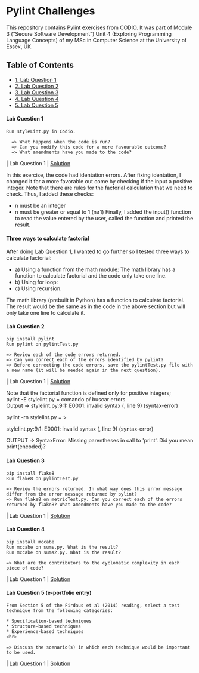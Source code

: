  <h1>Pylint Challenges</h1>

This repository contains Pylint exercises from CODIO. It was part of Module 3 (“Secure Software Development”) Unit 4 (Exploring Programming Language Concepts) of my MSc in Computer Science at the University of Essex, UK.
 
<h2>Table of Contents</h2>

<!-- TOC -->
- [1. Lab Question 1](#1-question-1)
- [2. Lab Question 2](#2-question-2)
- [3. Lab Question 3](#3-question-3)
- [4. Lab Question 4](#4-question-4)
- [5. Lab Question 5](#5-question-5)


<!-- /TOC -->


#### Lab Question 1

```
Run styleLint.py in Codio.

  => What happens when the code is run? 
  => Can you modify this code for a more favourable outcome? 
  => What amendments have you made to the code?
```
 | Lab Question 1 | [Solution](https://https://github.com/alicevillar/pylint_challenges/edit/main/stilelint.py) 

In this exercise, the code had identation errors. After fixing identation, I changed it for a more favorable out come by checking if the input a positive integer. Note that there are rules for the factorial calculation that we need to check. Thus, I added these checks:
* n must be an integer
* n must be greater or equal to 1 (n≥1)
Finally, I added the input() function to read the value entered by the user, called the function and printed the result. 

#### Three ways to calculate factorial

After doing Lab Question 1, I wanted to go further so I tested three ways to calculate factorial: 

* a) Using a function from the math module: The math library has a function to calculate factorial and the code only take one line. 
* b) Using for loop:
* c) Using recursion.  


The math library (prebuilt in Python) has a function to calculate factorial. The result would be the same as in the code in the above section but will only take one line to calculate it.




#### Lab Question 2

```
pip install pylint
Run pylint on pylintTest.py

=> Review each of the code errors returned. 
=> Can you correct each of the errors identified by pylint? 
=> Before correcting the code errors, save the pylintTest.py file with a new name (it will be needed again in the next question).
```
 | Lab Question 1 | [Solution](https://github.com/alicevillar/Python_Lab_Challenges/blob/main/lists/lists_exercise1.py)   


  Note that the factorial function is defined only for positive integers;                   
 pylint -E stylelint.py = comando p/ buscar errors                                          
 Output => stylelint.py:9:1: E0001: invalid syntax (<unknown>, line 9) (syntax-error)       
                                                                                             
  pylint -rn stylelint.py = >                                                                
                                                                                             
 stylelint.py:9:1: E0001: invalid syntax (<unknown>, line 9) (syntax-error)                 
                                                                                             
 OUTPUT => SyntaxError: Missing parentheses in call to 'print'. Did you mean print(encoded)?
 
#### Lab Question 3

```
pip install flake8
Run flake8 on pylintTest.py

=> Review the errors returned. In what way does this error message differ from the error message returned by pylint?
=> Run flake8 on metricTest.py. Can you correct each of the errors returned by flake8? What amendments have you made to the code?
```
 | Lab Question 1 | [Solution](https://github.com/alicevillar/Python_Lab_Challenges/blob/main/lists/lists_exercise1.py)   

 
#### Lab Question 4

```
pip install mccabe
Run mccabe on sums.py. What is the result?
Run mccabe on sums2.py. What is the result?

=> What are the contributors to the cyclomatic complexity in each piece of code?
```
 | Lab Question 1 | [Solution](https://github.com/alicevillar/Python_Lab_Challenges/blob/main/lists/lists_exercise1.py)   

 
#### Lab Question 5 (e-portfolio entry)

```
From Section 5 of the Firdaus et al (2014) reading, select a test technique from the following categories:

* Specification-based techniques
* Structure-based techniques
* Experience-based techniques
<br>

=> Discuss the scenario(s) in which each technique would be important to be used.
```
 | Lab Question 1 | [Solution](https://github.com/alicevillar/Python_Lab_Challenges/blob/main/lists/lists_exercise1.py)  
 
 
 
